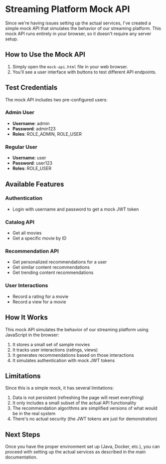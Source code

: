 # Streaming Platform Mock API

Since we're having issues setting up the actual services, I've created a simple mock API that simulates the behavior of our streaming platform. This mock API runs entirely in your browser, so it doesn't require any server setup.

## How to Use the Mock API

1. Simply open the `mock-api.html` file in your web browser.
2. You'll see a user interface with buttons to test different API endpoints.

## Test Credentials

The mock API includes two pre-configured users:

### Admin User
- **Username**: admin
- **Password**: admin123
- **Roles**: ROLE_ADMIN, ROLE_USER

### Regular User
- **Username**: user
- **Password**: user123
- **Roles**: ROLE_USER

## Available Features

### Authentication
- Login with username and password to get a mock JWT token

### Catalog API
- Get all movies
- Get a specific movie by ID

### Recommendation API
- Get personalized recommendations for a user
- Get similar content recommendations
- Get trending content recommendations

### User Interactions
- Record a rating for a movie
- Record a view for a movie

## How It Works

This mock API simulates the behavior of our streaming platform using JavaScript in the browser:

1. It stores a small set of sample movies
2. It tracks user interactions (ratings, views)
3. It generates recommendations based on those interactions
4. It simulates authentication with mock JWT tokens

## Limitations

Since this is a simple mock, it has several limitations:

1. Data is not persistent (refreshing the page will reset everything)
2. It only includes a small subset of the actual API functionality
3. The recommendation algorithms are simplified versions of what would be in the real system
4. There's no actual security (the JWT tokens are just for demonstration)

## Next Steps

Once you have the proper environment set up (Java, Docker, etc.), you can proceed with setting up the actual services as described in the main documentation.
